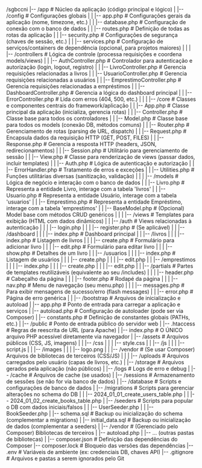 /sgbccni
|-- /app                                 # Núcleo da aplicação (código principal e lógico)
|   |-- /config                          # Configurações globais
|   |   |-- app.php                      # Configurações gerais da aplicação (nome, timezone, etc.)
|   |   |-- database.php                 # Configuração de conexão com o banco de dados
|   |   |-- routes.php                   # Definição de todas as rotas da aplicação
|   |   |-- security.php                 # Configurações de segurança (chaves de sessão, etc.)
|   |   |-- services.php                 # Configuração de serviços/containers de dependência (opcional, para projetos maiores)
|   |
|   |-- /controllers                     # Lógica de controle (processa requisições e coordena models/views)
|   |   |-- AuthController.php           # Controlador para autenticação e autorização (login, logout, registro)
|   |   |-- LivroController.php          # Gerencia requisições relacionadas a livros
|   |   |-- UsuarioController.php        # Gerencia requisições relacionadas a usuários
|   |   |-- EmprestimoController.php     # Gerencia requisições relacionadas a empréstimos
|   |   |-- DashboardController.php      # Gerencia a lógica do dashboard principal
|   |   |-- ErrorController.php          # Lida com erros (404, 500, etc.)
|   |
|   |-- /core                            # Classes e componentes centrais do framework/aplicação
|   |   |-- App.php                      # Classe principal da aplicação (inicializa, gerencia rotas)
|   |   |-- Controller.php               # Classe base para todos os controladores
|   |   |-- Model.php                    # Classe base para todos os models (conexão DB, métodos comuns)
|   |   |-- Router.php                   # Gerenciamento de rotas (parsing de URL, dispatch)
|   |   |-- Request.php                  # Encapsula dados da requisição HTTP (GET, POST, FILES)
|   |   |-- Response.php                 # Gerencia a resposta HTTP (headers, JSON, redirecionamentos)
|   |   |-- Session.php                  # Utilitário para gerenciamento de sessão
|   |   |-- View.php                     # Classe para renderização de views (passar dados, incluir templates)
|   |   |-- Auth.php                     # Lógica de autenticação e autorização
|   |   |-- ErrorHandler.php             # Tratamento de erros e exceções
|   |   |-- Utilities.php                # Funções utilitárias diversas (sanitização, validação)
|   |
|   |-- /models                          # Lógica de negócio e interação com o banco de dados
|   |   |-- Livro.php                    # Representa a entidade Livro, interage com a tabela 'livros'
|   |   |-- Usuario.php                  # Representa a entidade Usuário, interage com a tabela 'usuarios'
|   |   |-- Emprestimo.php               # Representa a entidade Empréstimo, interage com a tabela 'emprestimos'
|   |   |-- BaseModel.php                # (Opcional) Model base com métodos CRUD genéricos
|   |
|   |-- /views                           # Templates para exibição (HTML com dados dinâmicos)
|   |   |-- /auth                        # Views relacionadas à autenticação
|   |   |   |-- login.php
|   |   |   |-- register.php             # (Se aplicável)
|   |   |-- /dashboard
|   |   |   |-- index.php                # Dashboard principal
|   |   |-- /livros
|   |   |   |-- index.php                # Listagem de livros
|   |   |   |-- create.php               # Formulário para adicionar livro
|   |   |   |-- edit.php                 # Formulário para editar livro
|   |   |   |-- show.php                 # Detalhes de um livro
|   |   |-- /usuarios
|   |   |   |-- index.php                # Listagem de usuários
|   |   |   |-- create.php
|   |   |   |-- edit.php
|   |   |-- /emprestimos
|   |   |   |-- index.php
|   |   |   |-- create.php
|   |   |   |-- edit.php
|   |   |-- /partials                    # Partes de templates reutilizáveis (equivalente ao seu /includes)
|   |   |   |-- header.php               # Cabeçalho da página
|   |   |   |-- footer.php               # Rodapé da página
|   |   |   |-- nav.php                  # Menu de navegação (seu menu.php)
|   |   |   |-- messages.php             # Para exibir mensagens de sucesso/erro (flash messages)
|   |   |-- error.php                    # Página de erro genérica
|   |
|-- /bootstrap                           # Arquivos de inicialização e autoload
|   |-- app.php                          # Ponto de entrada para carregar a aplicação e serviços
|   |-- autoload.php                     # Configuração de autoloader (pode ser via Composer)
|   |-- constants.php                    # Definição de constantes globais (PATHs, etc.)
|
|-- /public                              # Ponto de entrada público do servidor web
|   |-- .htaccess                        # Regras de reescrita de URL (para Apache)
|   |-- index.php                        # O ÚNICO arquivo PHP acessível diretamente via navegador
|   |-- /assets                          # Arquivos públicos (CSS, JS, imagens)
|   |   |-- /css
|   |   |   |-- style.css
|   |   |-- /js
|   |   |   |-- script.js
|   |   |-- /images
|   |   |   |-- logo.png
|   |   |-- /vendor                      # (Se usar Composer) Arquivos de bibliotecas de terceiros (CSS/JS)
|   |
|   |-- /uploads                         # Arquivos carregados pelo usuário (capas de livros, etc.)
|
|-- /storage                             # Arquivos gerados pela aplicação (não públicos)
|   |-- /logs                            # Logs de erro e debug
|   |-- /cache                           # Arquivos de cache (se usados)
|   |-- /sessions                        # Armazenamento de sessões (se não for via banco de dados)
|
|-- /database                            # Scripts e configurações de banco de dados
|   |-- /migrations                      # Scripts para gerenciar alterações no schema do DB
|   |   |-- 2024_01_01_create_users_table.php
|   |   |-- 2024_01_02_create_books_table.php
|   |-- /seeders                         # Scripts para popular o DB com dados iniciais/falsos
|   |   |-- UserSeeder.php
|   |   |-- BookSeeder.php
|   |-- schema.sql                       # Backup ou inicialização do schema (complementar a migrations)
|   |-- initial_data.sql                 # Backup ou inicialização de dados (complementar a seeders)
|
|-- /vendor                              # (Gerenciado pelo Composer) Bibliotecas de terceiros
|   |-- autoload.php
|   |-- ... (outras pastas de bibliotecas)
|
|-- composer.json                        # Definição das dependências do Composer
|-- composer.lock                        # Bloqueio das versões das dependências
|-- .env                                 # Variáveis de ambiente (ex: credenciais DB, chaves API)
|-- .gitignore                           # Arquivos e pastas a serem ignorados pelo Git
